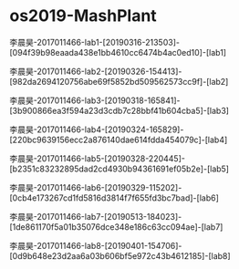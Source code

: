 # os2019-MashPlant
李晨昊-2017011466-lab1-[20190316-213503]-[094f39b98eaada438e1bb4610cc6474b4ac0ed10]-[lab1]

李晨昊-2017011466-lab2-[20190326-154413]-[982da2694120756abe69f5852bd509562573cc9f]-[lab2]

李晨昊-2017011466-lab3-[20190318-165841]-[3b900866ea3f594a23d3cdb7c28bbf41b604cba5]-[lab3]

李晨昊-2017011466-lab4-[20190324-165829]-[220bc9639156ecc2a876140dae614fdda454079c]-[lab4]

李晨昊-2017011466-lab5-[20190328-220445]-[b2351c83232895dad2cd4930b94361691ef05b2e]-[lab5]

李晨昊-2017011466-lab6-[20190329-115202]-[0cb4e173267cd1fd5816d3814f7f655fd3bc7bad]-[lab6]

李晨昊-2017011466-lab7-[20190513-184023]-[1de861170f5a01b35076dce348e186c63cc094ae]-[lab7]

李晨昊-2017011466-lab8-[20190401-154706]-[0d9b648e23d2aa6a03b606bf5e972c43b4612185]-[lab8]